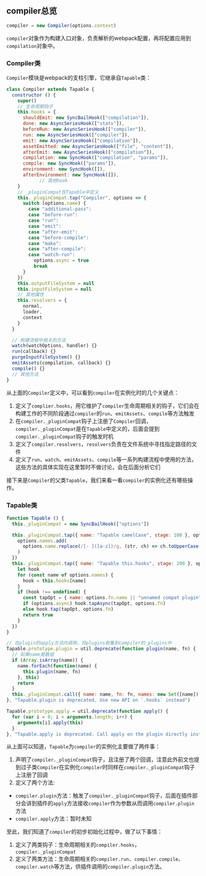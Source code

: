## compiler总览
```js
compiler = new Compiler(options.context)
```

`compiler`对象作为构建入口对象，负责解析的webpack配置，再将配置应用到`compilation`对象中。

### Compiler类
`Compiler`模块是webpack的支柱引擎，它继承自`Tapable`类：
```js
class Compiler extends Tapable {
  constructor () {
    super()
    // 生命周期钩子
    this.hooks = {
      shouldEmit: new SyncBailHook(["compilation"]),
      done: new AsyncSeriesHook(["stats"]),
      beforeRun: new AsyncSeriesHook(["compiler"]),
      run: new AsyncSeriesHook(["compiler"]),
      emit: new AsyncSeriesHook(["compilation"]),
      assetEmitted: new AsyncSeriesHook(["file", "content"]),
      afterEmit: new AsyncSeriesHook(["compilation"]),
      compilation: new SyncHook(["compilation", "params"]),
      compile: new SyncHook(["params"]),
      environment: new SyncHook([]),
      afterEnvironment: new SyncHook([]),
			// 其他hook
    }
    // _pluginCompat在Tapable中定义
    this._pluginCompat.tap("Compiler", options => {
      switch (options.name) {
        case "additional-pass":
        case "before-run":
        case "run":
        case "emit":
        case "after-emit":
        case "before-compile":
        case "make":
        case "after-compile":
        case "watch-run":
          options.async = true
          break
      }
    })
    this.outputFileSystem = null
    this.inputFileSystem = null
    // 其他属性
    this.resolvers = {
      normal,
      loader,
      context
    }
  }

  // 构建流程中相关的方法
  watch(watchOptions, handler) {}
  run(callback) {}
  purgeInputFileSystem() {}
  emitAssets(compilation, callback) {}
  compile() {}
  // 其他方法
}
```

从上面的`Compiler`定义中，可以看到`compiler`在实例化时的几个关键点：
1. 定义了`complier.hooks`，用它维护了`compiler`生命周期相关的钩子，它们会在构建工作的不同阶段通过`compiler`的`run`、`emitAssets`、`compile`等方法触发
2. 在`compiler._pluginCompat`钩子上注册了`Compiler`回调，`compiler._pluginCompat`是在`Tapable`中定义的，后面会提到`compiler._pluginCompat`钩子的触发时机
3. 定义了`compiler.resolvers`，`resolvers`负责在文件系统中寻找指定路径的文件
4. 定义了`run`、`watch`、`emitAssets`、`compile`等一系列构建流程中使用的方法，这些方法的具体实现在这里暂时不做讨论，会在后面分析它们

接下来是`Compiler`的父类`Tapable`，我们来看一看`compiler`的实例化还有哪些操作。

### Tapable类
```js
function Tapable () {
  this._pluginCompat = new SyncBailHook(["options"])

  this._pluginCompat.tap({ name: "Tapable camelCase", stage: 100 }, options => {
    options.names.add(
      options.name.replace(/[- ]([a-z])/g, (str, ch) => ch.toUpperCase())
    )
  })
  this._pluginCompat.tap({ name: "Tapable this.hooks", stage: 200 }, options => {
    let hook
    for (const name of options.names) {
      hook = this.hooks[name]
    }
    if (hook !== undefined) {
      const tapOpt = { name: options.fn.name || "unnamed compat plugin", stage: options.stage || 0 }
      if (options.async) hook.tapAsync(tapOpt, options.fn)
      else hook.tap(tapOpt, options.fn)
      return true
    }
  })
}

// 在plugin的apply方法内调用，将plugins收集到compiler的_plugins中
Tapable.prototype.plugin = util.deprecate(function plugin(name, fn) {
  // 如果name是数组
  if (Array.isArray(name)) {
    name.forEach(function(name) {
      this.plugin(name, fn)
    }, this)
    return
  }
  this._pluginCompat.call({ name: name, fn: fn, names: new Set([name]) })
}, "Tapable.plugin is deprecated. Use new API on `.hooks` instead")

Tapable.prototype.apply = util.deprecate(function apply() {
  for (var i = 0; i < arguments.length; i++) {
    arguments[i].apply(this)
  }
}, "Tapable.apply is deprecated. Call apply on the plugin directly instead")
```

从上面可以知道，`Tapable`为`compiler`的实例化主要做了两件事：
1. 声明了`compiler._pluginCompat`钩子，且注册了两个回调，注意此外前文也提到过子类`Compiler`在实例化`compiler`时同样在`compiler._pluginCompat`钩子上注册了回调
2. 定义了两个方法:
  - `compiler.plugin`方法：触发了`compiler._pluginCompat`钩子，后面在插件部分会讲到插件的`apply`方法接收`compiler`作为参数从而调用`compiler.plugin`方法
  - `compiler.apply`方法：暂时未知

至此，我们知道了`compiler`的初步初始化过程中，做了以下事情：
1. 定义了两类钩子：生命周期相关的`compiler.hooks`，`compiler._pluginCompat`
2. 定义了两类方法：生命周期相关的`compiler.run`、`compiler.compile`、`compiler.watch`等方法，供插件调用的`compiler.plugin`方法。
